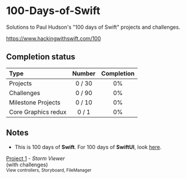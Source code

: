 # 100-Days-of-Swift

Solutions to Paul Hudson's "100 days of Swift" projects and challenges.

https://www.hackingwithswift.com/100

## Completion status

Type                | Number  | Completion
:---                |  :---:  |   :---:
Projects            | 0 / 30  | 0%
Challenges          | 0 / 90  | 0%
Milestone Projects  | 0 / 10  | 0%
Core Graphics redux |  0 / 1  | 0%

## Notes
- This is 100 days of **Swift**. For 100 days of **SwiftUI**, look [here](https://github.com/clarknt/100-days-of-swiftui). 

[Project 1](01-Project1) - *Storm Viewer* <br/>(with challenges)                                         <br/><sub> View controllers, Storyboard, FileManager  
